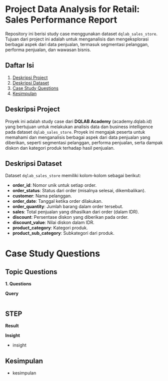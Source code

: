 # Project Data Analysis for Retail: Sales Performance Report

Repository ini berisi study case menggunakan dataset `dqlab_sales_store`. Tujuan dari project ini adalah untuk menganalisis dan mengeksplorasi berbagai aspek dari data penjualan, termasuk segmentasi pelanggan, performa penjualan, dan wawasan bisnis.

## Daftar Isi
1. [Deskripsi Project](#deskripsi-project)
2. [Deskripsi Dataset](#deskripsi-dataset)
3. [Case Study Questions](#case-study-questions)
4. [Kesimpulan](#kesimpulan)
   
## Deskripsi Project
Proyek ini adalah study case dari **DQLAB Academy** (academy.dqlab.id) yang bertujuan untuk melakukan analisis data dan business intelligence pada dataset `dqlab_sales_store`. Proyek ini mengajak peserta untuk memahami dan menganalisis berbagai aspek dari data penjualan yang diberikan, seperti segmentasi pelanggan, performa penjualan, serta dampak diskon dan kategori produk terhadap hasil penjualan.


## Deskripsi Dataset
Dataset `dqlab_sales_store` memiliki kolom-kolom sebagai berikut:

- **order_id**: Nomor unik untuk setiap order.
- **order_status**: Status dari order (misalnya selesai, dikembalikan).
- **customer**: Nama pelanggan.
- **order_date**: Tanggal ketika order dilakukan.
- **order_quantity**: Jumlah barang dalam order tersebut.
- **sales**: Total penjualan yang dihasilkan dari order (dalam IDR).
- **discount**: Persentase diskon yang diberikan pada order.
- **discount_value**: Nilai diskon dalam IDR.
- **product_category**: Kategori produk.
- **product_sub_category**: Subkategori dari produk.

# Case Study Questions

## Topic Questions
**1. Questions**

**Query**
~~~~sql

~~~~
**STEP**
- 

**Result**


**Insight**
- insight

## Kesimpulan
- kesimpulan
